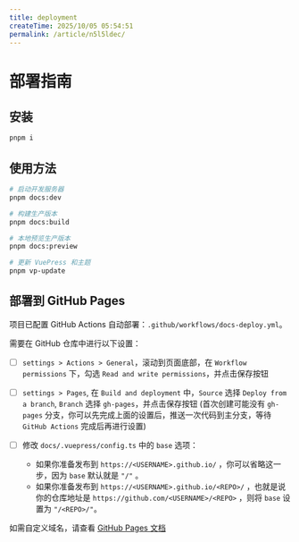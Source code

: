 ```yaml
---
title: deployment
createTime: 2025/10/05 05:54:51
permalink: /article/n5l5ldec/
---
```

# 部署指南

## 安装

```sh
pnpm i
```

## 使用方法

```sh
# 启动开发服务器
pnpm docs:dev

# 构建生产版本
pnpm docs:build

# 本地预览生产版本
pnpm docs:preview

# 更新 VuePress 和主题
pnpm vp-update
```

## 部署到 GitHub Pages

项目已配置 GitHub Actions 自动部署：`.github/workflows/docs-deploy.yml`。

需要在 GitHub 仓库中进行以下设置：

- [ ] `settings > Actions > General`，滚动到页面底部，在 `Workflow permissions` 下，勾选 `Read and write permissions`，并点击保存按钮

- [ ] `settings > Pages`, 在 `Build and deployment` 中，`Source` 选择 `Deploy from a branch`, `Branch` 选择 `gh-pages`，并点击保存按钮
  (首次创建可能没有 `gh-pages` 分支，你可以先完成上面的设置后，推送一次代码到主分支，等待 `GitHub Actions` 完成后再进行设置)

- [ ] 修改 `docs/.vuepress/config.ts` 中的 `base` 选项：
  - 如果你准备发布到 `https://<USERNAME>.github.io/` ，你可以省略这一步，因为 `base` 默认就是 `"/"` 。
  - 如果你准备发布到 `https://<USERNAME>.github.io/<REPO>/` ，也就是说你的仓库地址是 `https://github.com/<USERNAME>/<REPO>` ，则将 `base` 设置为 `"/<REPO>/"`。

如需自定义域名，请查看 [GitHub Pages 文档](https://docs.github.com/zh/pages/configuring-a-custom-domain-for-your-github-pages-site/about-custom-domains-and-github-pages)